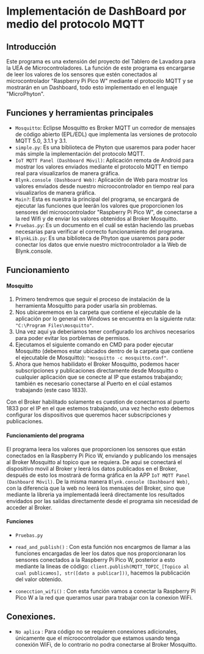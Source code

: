 # **Implementación de DashBoard por medio del protocolo MQTT**

## **Introducción**
Este programa es una extensión del proyecto del Tablero de Lavadora para la UEA de Microcontroladores. 
La función de este programa es encargarse de leer los valores de los sensores que estén conectados al microcontrolador "Raspberry Pi Pico W" mediante el protocólo MQTT y se mostrarán en un Dashboard, todo esto implementado en el lenguaje "MicroPhyton".

## Funciones y herramientas principales

- `Mosquitto`: Eclipse Mosquitto es Broker MQTT un corredor de mensajes de código abierto (EPL/EDL) que implementa las versiones de protocolo MQTT 5.0, 3.1.1 y 3.1.
- `simple.py`: Es una biblioteca de Phyton que usaremos para poder hacer más simple la implementación del protocolo MQTT.
- `IoT MQTT Panel (Dashboard Móvil)`: Aplicación remota de Android para mostrar los valores enviados mediante el protocolo MQTT en tiempo real para visualizarlos de manera gráfica.
- `Blynk.console (Dashboard Web)`: Aplicación de Web para mostrar los valores enviados desde nuestro microocontrolador en tiempo real para visualizarlos de manera gráfica.
- `Main?`: Esta es nuestra la principal del programa, se encargará de ejecutar las funciones que leerán los valores que proporcionen los sensores del microocontrolador "Raspberry Pi Pico W", de conectarse a la red Wifi y de enviar los valores obtenidos al Broker Mosquitto.
- `Pruebas.py`: Es un documento en el cuál se están haciendo las pruebas necesarias para verificar el correcto funcionamiento del programa.
- `BlynkLib.py`: Es una biblioteca de Phyton que usaremos para poder conectar los datos que envie nuestro mictrocontrolador a la Web de Blynk.console.

## Funcionamiento

#### Mosquitto

1. Primero tendremos que seguir el proceso de instalación de la herramienta Mosquitto para poder usarla sin problemas.
2. Nos ubicarememos en la carpeta que contiene el ejecutable de la aplicación por lo general en Windows se encuentra en la siguiente ruta: `"C:\Program Files\mosquitto"`.
3. Una vez aquí ya deberiamos tener configurado los archivos necesarios para poder evitar los porblemas de permisos.
4. Ejecutamos el siguiente comando en CMD para poder ejecutar Mosquitto (debemos estar ubicados dentro de la carpeta que contiene el ejecutable de Mosquitto): `"mosquitto -c mosquitto.conf"`.
5. Ahora que hemos habilidato el Broker Mosquitto, podemos hacer subscripciones y publicaciones directamente desde Mosquitto o cualquier aplicación que se conecte al IP que estamos trabajando; también es necesario conectarse al Puerto en el cúal estamos trabajando (este caso 1833).

Con el Broker habilitado solamente es cuestion de conectarnos al puerto 1833 por el IP en el que estemos trabajando, una vez hecho esto debemos configurar los dispositivos que queremos hacer subscripciones y publicaciones.

#### Funcionamiento del programa

El programa leera los valores que proporcionen los sensores que están conectados en la Raspberry Pi Pico W, enviando y publicando los mensajes al Broker Mosquitto al topico que se requiera. De aqui se conectará el dispositivo movil al Broker y leerá los datos publicados en el Broker, después de esto los mostrará de forma gráfica en la APP `IoT MQTT Panel (Dashboard Móvil)`. De la misma manera `Blynk.console (Dashboard Web)`, con la diferencia que la web no leerá los mensajes del Broker, sino que mediante la libreria ya implementadá leerá directamente los resultados envidados por las salidas directamente desde el programa sin necesidad de acceder al Broker.

#### Funciones

- `Pruebas.py`

- `read_and_publish()` : Con esta función nos encargmos de llamar a las funciones encargadas de leer los datos que nos proporcionaran los sensores conectados a la Raspberry Pi Pico W, posterior a esto mediante la lineas de código: `client.publish(MQTT_TOPIC_[Topico al cual publicamos], str([dato a publicar]))`, hacemos la publicación del valor obtenido.

- `conecction_wifi()` : Con esta función vamos a conectar la Raspberry Pi Pico W a la red que queramos usar para trabajar con la conexion WiFi.

## Conexiones.
- `No aplica` : Para código no se requieren conexiones adicionales, únicamente que el microocontrolador que estamos usando tenga conexión WiFi, de lo contrario no podra conectarse al Broker Mosquitto.